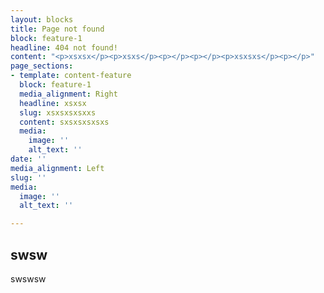 ```yaml
---
layout: blocks
title: Page not found
block: feature-1
headline: 404 not found!
content: "<p>xsxsx</p><p>xsxs</p><p></p><p></p><p>xsxsxs</p><p></p>"
page_sections:
- template: content-feature
  block: feature-1
  media_alignment: Right
  headline: xsxsx
  slug: xsxsxsxsxxs
  content: sxsxsxsxsxs
  media:
    image: ''
    alt_text: ''
date: ''
media_alignment: Left
slug: ''
media:
  image: ''
  alt_text: ''

---
```

## swsw

swswsw